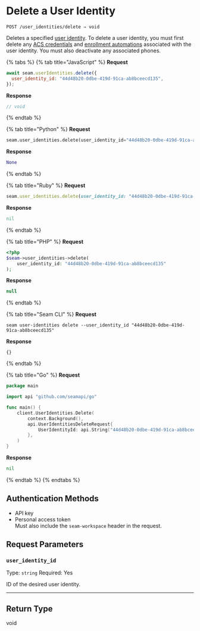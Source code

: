# Delete a User Identity

```
POST /user_identities/delete ⇒ void
```

Deletes a specified [user identity](https://docs.seam.co/latest/capability-guides/mobile-access-in-development/managing-mobile-app-user-accounts-with-user-identities#what-is-a-user-identity). To delete a user identity, you must first delete any [ACS credentials](https://docs.seam.co/latest/api/access-control-systems/credentials) and [enrollment automations](https://docs.seam.co/latest/api/user_identities/enrollment_automations/delete) associated with the user identity. You must also deactivate any associated phones.

{% tabs %}
{% tab title="JavaScript" %}
**Request**

```javascript
await seam.userIdentities.delete({
  user_identity_id: "44d48b20-0dbe-419d-91ca-ab8bceecd135",
});
```

**Response**

```javascript
// void
```
{% endtab %}

{% tab title="Python" %}
**Request**

```python
seam.user_identities.delete(user_identity_id="44d48b20-0dbe-419d-91ca-ab8bceecd135")
```

**Response**

```python
None
```
{% endtab %}

{% tab title="Ruby" %}
**Request**

```ruby
seam.user_identities.delete(user_identity_id: "44d48b20-0dbe-419d-91ca-ab8bceecd135")
```

**Response**

```ruby
nil
```
{% endtab %}

{% tab title="PHP" %}
**Request**

```php
<?php
$seam->user_identities->delete(
    user_identity_id: "44d48b20-0dbe-419d-91ca-ab8bceecd135"
);
```

**Response**

```php
null
```
{% endtab %}

{% tab title="Seam CLI" %}
**Request**

```seam_cli
seam user-identities delete --user_identity_id "44d48b20-0dbe-419d-91ca-ab8bceecd135"
```

**Response**

```seam_cli
{}
```
{% endtab %}

{% tab title="Go" %}
**Request**

```go
package main

import api "github.com/seamapi/go"

func main() {
	client.UserIdentities.Delete(
		context.Background(),
		api.UserIdentitiesDeleteRequest{
			UserIdentityId: api.String("44d48b20-0dbe-419d-91ca-ab8bceecd135"),
		},
	)
}
```

**Response**

```go
nil
```
{% endtab %}
{% endtabs %}

## Authentication Methods

* API key
* Personal access token\
  Must also include the `seam-workspace` header in the request.

## Request Parameters

### `user_identity_id`

Type: `string` Required: Yes

ID of the desired user identity.

***

## Return Type

void
